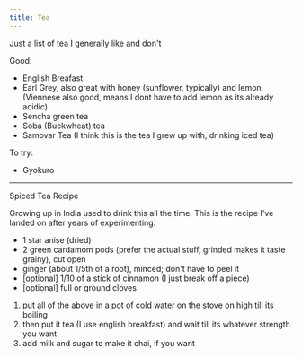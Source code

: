 ```yaml
---
title: Tea
---
```


Just a list of tea I generally like and don't

Good:

- English Breafast
- Earl Grey, also great with honey (sunflower, typically) and lemon. (Viennese also good, means I dont have to add lemon as its already acidic)
- Sencha green tea
- Soba (Buckwheat) tea
- Samovar Tea (I think this is the tea I grew up with, drinking iced tea)

To try:

- Gyokuro

---

Spiced Tea Recipe

Growing up in India used to drink this all the time. This is the recipe I've landed on after years of experimenting.

- 1 star anise (dried)
- 2 green cardamom pods (prefer the actual stuff, grinded makes it taste grainy), cut open
- ginger (about 1/5th of a root), minced; don't have to peel it
- [optional] 1/10 of a stick of cinnamon (I just break off a piece)
- [optional] full or ground cloves

1. put all of the above in a pot of cold water on the stove on high till its boiling
1. then put it tea (I use english breakfast) and wait till its whatever strength you want
1. add milk and sugar to make it chai, if you want
